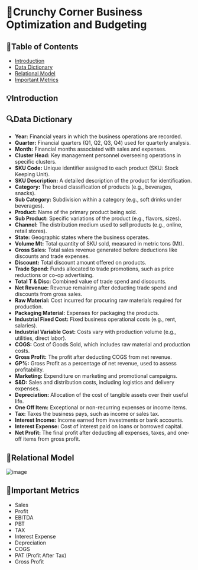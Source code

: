 # 🍔Crunchy Corner Business Optimization and Budgeting 
## 📂Table of Contents
- [Introduction](#introduction)
- [Data Dictionary](#data-dictionary)
- [Relational Model](#relational-model)
- [Important Metrics](#important-metrics)


## 💡Introduction
## 🔍Data Dictionary
- **Year:** Financial years in which the business operations are recorded.
- **Quarter:** Financial quarters (Q1, Q2, Q3, Q4) used for quarterly analysis.
- **Month:** Financial months associated with sales and expenses.
- **Cluster Head:** Key management personnel overseeing operations in specific clusters.
- **SKU Code:** Unique identifier assigned to each product (SKU: Stock Keeping Unit).
- **SKU Description:** A detailed description of the product for identification.
- **Category:** The broad classification of products (e.g., beverages, snacks).
- **Sub Category:** Subdivision within a category (e.g., soft drinks under beverages).
- **Product:** Name of the primary product being sold.
- **Sub Product:** Specific variations of the product (e.g., flavors, sizes).
- **Channel:** The distribution medium used to sell products (e.g., online, retail stores).
- **State:** Geographic states where the business operates.
- **Volume Mt:** Total quantity of SKU sold, measured in metric tons (Mt).
- **Gross Sales:** Total sales revenue generated before deductions like discounts and trade expenses.
- **Discount:** Total discount amount offered on products.
- **Trade Spend:** Funds allocated to trade promotions, such as price reductions or co-op advertising.
- **Total T & Disc:** Combined value of trade spend and discounts.
- **Net Revenue:** Revenue remaining after deducting trade spend and discounts from gross sales.
- **Raw Material:** Cost incurred for procuring raw materials required for production.
- **Packaging Material:** Expenses for packaging the products.
- **Industrial Fixed Cost:** Fixed business operational costs (e.g., rent, salaries).
- **Industrial Variable Cost:** Costs vary with production volume (e.g., utilities, direct labor).
- **COGS:** Cost of Goods Sold, which includes raw material and production costs.
- **Gross Profit:** The profit after deducting COGS from net revenue.
- **GP%:** Gross Profit as a percentage of net revenue, used to assess profitability.
- **Marketing:** Expenditure on marketing and promotional campaigns.
- **S&D:** Sales and distribution costs, including logistics and delivery expenses.
- **Depreciation:** Allocation of the cost of tangible assets over their useful life.
- **One Off Item:** Exceptional or non-recurring expenses or income items.
- **Tax:** Taxes the business pays, such as income or sales tax.
- **Interest Income:** Income earned from investments or bank accounts.
- **Interest Expense:** Cost of interest paid on loans or borrowed capital.
- **Net Profit:** The final profit after deducting all expenses, taxes, and one-off items from gross profit.

## 🥅Relational Model
![image](https://github.com/user-attachments/assets/f07d931c-d891-4651-ab48-8ee03b9152bb)

## 📌Important Metrics
- Sales
- Profit
- EBITDA
- PBT
- TAX
- Interest Expense
- Depreciation
- COGS
- PAT (Profit After Tax)
- Gross Profit
